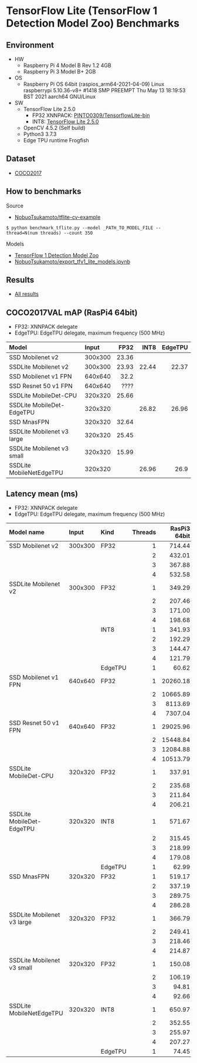 # TensorFlow Lite (TensorFlow 1 Detection Model Zoo) Benchmarks

## Environment

- HW
  - Raspberry Pi 4 Model B Rev 1.2 4GB
  - Raspberry Pi 3 Model B+ 2GB
- OS
  - Raspberry Pi OS 64bit (raspios_arm64-2021-04-09)
    Linux raspberrypi 5.10.36-v8+ #1418 SMP PREEMPT Thu May 13 18:19:53 BST 2021 aarch64 GNU/Linux
- SW
  - TensorFlow Lite 2.5.0
    - FP32 XNNPACK: [PINTO0309/TensorflowLite-bin](https://github.com/PINTO0309/TensorflowLite-bin)
    - INT8: [TensorFlow Lite 2.5.0](https://github.com/tensorflow/tensorflow/releases/tag/v2.5.0)
  - OpenCV 4.5.2 (Self build)
  - Python3 3.7.3
  - Edge TPU runtime Frogfish 

## Dataset
- [COCO2017](https://cocodataset.org/#home)

## How to benchmarks
Source
- [NobuoTsukamoto/tflite-cv-example](https://github.com/NobuoTsukamoto/tflite-cv-example/)

```
$ python benchmark_tflite.py --model _PATH_TO_MODEL_FILE --thread=N(num threads) --count 350
```


Models
- [TensorFlow 1 Detection Model Zoo](https://github.com/tensorflow/models/blob/master/research/object_detection/g3doc/tf1_detection_zoo.md)
- [NobuoTsukamoto/export_tfv1_lite_models.ipynb](https://gist.github.com/NobuoTsukamoto/832905aa765f6faa16f53d6dddf61bd2)


## Results
- [All results](./results)

## COCO2017VAL mAP (RasPi4 64bit)

- FP32: XNNPACK delegate
- EdgeTPU: EdgeTPU delegate, maximum frequency (500 MHz)

| Model                      |Input  |     FP32 |     INT8 |  EdgeTPU |
|:---------------------------|:----  |---------:|---------:|---------:|
| SSD Mobilenet v2           |300x300|    23.36 |          |          |
| SSDLite Mobilenet v2       |300x300|    23.93 |    22.44 |    22.37 |
| SSD Mobilenet v1 FPN       |640x640|    32.2  |          |          |
| SSD Resnet 50 v1 FPN       |640x640|     ???? |          |          |
| SSDLite MobileDet-CPU      |320x320|    25.66 |          |          |
| SSDLite MobileDet-EdgeTPU  |320x320|          |    26.82 |    26.96 |
| SSD MnasFPN                |320x320|    32.64 |          |          |
| SSDLite Mobilenet v3 large |320x320|    25.45 |          |          |
| SSDLite Mobilenet v3 small |320x320|    15.99 |          |          |
| SSDLite MobileNetEdgeTPU   |320x320|          |    26.96 |    26.9  |

## Latency mean (ms)

- FP32: XNNPACK delegate
- EdgeTPU: EdgeTPU delegate, maximum frequency (500 MHz)

|Model name                 |Input  |Kind   |Threads|RasPi3 64bit|RasPi4 64bit|
|:--                        |:--    |:--    |--:    |--:         |--:         |
|SSD Mobilenet v2           |300x300|FP32   |      1|     714.44 |      498.06|
|                           |       |       |      2|     432.01 |      327.27|
|                           |       |       |      3|     367.88 |      320.19|
|                           |       |       |      4|     532.58 |      318.97|
|SSDLite Mobilenet v2       |300x300|FP32   |      1|     349.29 |      210.46|
|                           |       |       |      2|     207.46 |      130.44|
|                           |       |       |      3|     171.00 |      111.67|
|                           |       |       |      4|     198.68 |      109.60|
|                           |       |INT8   |      1|     341.93 |      168.15|
|                           |       |       |      2|     192.29 |       93.39|
|                           |       |       |      3|     144.47 |       69.49|
|                           |       |       |      4|     121.79 |       57.36|
|                           |       |EdgeTPU|      1|      60.62 |       14.75|
|SSD Mobilenet v1 FPN       |640x640|FP32   |      1|   20260.18 |    15478.10|
|                           |       |       |      2|   10665.89 |     9843.06|
|                           |       |       |      3|    8113.69 |     8119.81|
|                           |       |       |      4|    7307.04 |     8476.19|
|SSD Resnet 50 v1 FPN       |640x640|FP32   |      1|   29025.96 |    21784.14|
|                           |       |       |      2|   15448.84 |    13699.05|
|                           |       |       |      3|   12084.88 |    11959.48|
|                           |       |       |      4|   10513.79 |    11593.65|
|SSDLite MobileDet-CPU      |320x320|FP32   |      1|     337.91 |      193.13|
|                           |       |       |      2|     235.68 |      143.60|
|                           |       |       |      3|     211.84 |      129.43|
|                           |       |       |      4|     206.21 |      126.46|
|SSDLite MobileDet-EdgeTPU  |320x320|INT8   |      1|     571.67 |      276.50|
|                           |       |       |      2|     315.45 |      153.73|
|                           |       |       |      3|     218.99 |      113.04|
|                           |       |       |      4|     179.08 |       95.02|
|                           |       |EdgeTPU|      1|      62.99 |       14.75|
|SSD MnasFPN                |320x320|FP32   |      1|     519.17 |      306.79|
|                           |       |       |      2|     337.19 |      198.85|
|                           |       |       |      3|     289.75 |      170.20|
|                           |       |       |      4|     286.28 |      163.48|
|SSDLite Mobilenet v3 large |320x320|FP32   |      1|     366.79 |      177.60|
|                           |       |       |      2|     249.41 |      120.72|
|                           |       |       |      3|     218.46 |      105.89|
|                           |       |       |      4|     214.87 |      104.32|
|SSDLite Mobilenet v3 small |320x320|FP32   |      1|     150.08 |       70.51|
|                           |       |       |      2|     106.19 |       51.11|
|                           |       |       |      3|      94.81 |       44.95|
|                           |       |       |      4|      92.66 |       43.34|
|SSDLite MobileNetEdgeTPU   |320x320|INT8   |      1|     650.97 |      337.53|
|                           |       |       |      2|     352.55 |      186.01|
|                           |       |       |      3|     255.97 |      136.34|
|                           |       |       |      4|     207.27 |      112.04|
|                           |       |EdgeTPU|      1|      74.45 |       14.83|